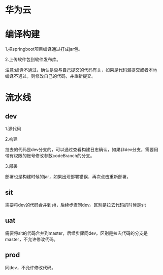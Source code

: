 # 华为云

# 编译构建
1.把springboot项目编译通过打成jar包。

2.上传软件包到软件发布库。

注意:编译不通过，确认是否与自己提交的代码有关，如果是代码漏提交或者本地编译不通过，则修改自己的代码，并重新提交。

# 流水线

## dev

1.源代码

2.构建

拉去的代码是dev分支的，可以通过查看构建日志确认，如果非dev分支，需要用带有权限的账号修改参数codeBranch的分支。

3.部署

部署也是构建时候的jar，如果出现部署错误，再次点击重新部署。

## sit

需要将dev的代码合并到sit，后续步骤同dev。区别是拉去代码的时候是sit

## uat
需要将sit的代码合并到master，后续步骤同dev。区别是拉去代码的分支是master，不允许修改代码。

## prod
同dev，不允许修改代码。

